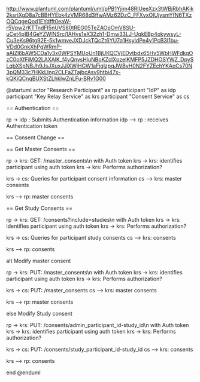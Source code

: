 http://www.plantuml.com/plantuml/uml/pPB1Yjim48RlUeeXzx3tWBjRbhAKik2ksriXgD8a7cBBHYEbk4zVMR68d3ffwAMz62DzC_FFXvxOIUjysmYfN6TXzOQCqgeQod1EYdfft0eaW-r5Vpw2rKTTndFI5nUVS80tREG05TeZAOpOmV8SU-uCet4pIB4GeYZWlNSrci1AHvs1eX32zh1-Dmw33LJ-UqkEBp4okywsyL-Cu3eKs96tg92E-5k1wmveJXDJckTQcZt6YU7q1HsyIdPe4y1PcB3I1bu-VDd0GnkXhPgWRmP-aAlZl6bAW5CDa1v3x0WPSYMUoUn1BjUKQCVjEDvtbdx65Hv5WbHWFdkqOzC0pXfFiMQ2LAXAlK_f4yQnvsHluNBoKZclXpzeIKMFP5JZDHOSYWZ_DpySLqbXSpNBJh9JsJXuxJJjXWjHGW1aFiglzpqJWByH0N2FYZEchYKAoCs70N3pQM33c7HKkLIng2CLFaZTajbcAsv9htbi47x-kQKiQCnqBUXStZLhkIwZnLFu-BRv1G00

@startuml
actor "Research Participant" as rp
participant "IdP" as idp
participant "Key Relay Service" as krs
participant "Consent Service" as cs


== Authentication ==

rp -> idp : Submits Authentication information
idp --> rp : receives Authentication token


== Consent Change ==

== Get Master Consents ==

rp -> krs: GET: /master_consents\n with Auth token
krs -> krs: identifies participant using auth token
krs -> krs: Performs authorization?

krs -> cs: Queries for participant consent information
cs --> krs: master consents

krs --> rp: master consents

== Get Study Consents ==

rp -> krs: GET: /consents?include=studies\n with Auth token
krs -> krs: identifies participant using auth token
krs -> krs: Performs authorization?

krs -> cs: Queries for participant study consents
cs --> krs: consents

krs --> rp: consents

alt Modify master consent

  rp -> krs: PUT: /master_consents\n with Auth token
  krs -> krs: identifies participant using auth token
  krs -> krs: Performs authorization?

  krs -> cs: PUT: /master_consents
  cs --> krs: master consents

  krs --> rp: master consents

else Modify Study consent


  rp -> krs: PUT: /consents/admin_participant_id-study_id\n with Auth token
  krs -> krs: identifies participant using auth token
  krs -> krs: Performs authorization?

  krs -> cs: PUT: /consents/study_participant_id-study_id
  cs --> krs: consents

  krs --> rp: consents

end
@enduml
